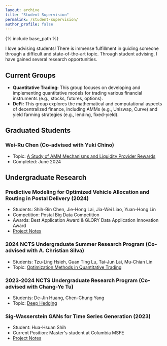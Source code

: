 ```yaml
---
layout: archive
title: "Student Supervision"
permalink: /student-supervision/
author_profile: false
---
```


{% include base_path %}

I love advising students! There is immense fulfillment in guiding someone through a difficult and state-of-the-art topic. Through student advising, I have gained several research opportunities.



## Current Groups
* **Quantitative Trading:** This group focuses on developing and implementing quantitative models for trading various financial instruments (e.g., stocks, futures, options).
* **DeFi:** This group explores the mathematical and computational aspects of decentralized finance, including AMMs (e.g., Uniswap, Curve) and yield farming strategies (e.g., lending, fixed-yield).



## Graduated Students

### Wei-Ru Chen (Co-advised with Yuki Chino)
* Topic: [A Study of AMM Mechanisms and Liquidity Provider Rewards](Wei_Ru_thesis.pdf)
* Completed: June 2024



## Undergraduate Research

### **Predictive Modeling for Optimized Vehicle Allocation and Routing in Postal Delivery** (2024)
* Students: Shih-Bin Chen, Jie-Hong Lai, Jia-Wei Liao, Yuan-Hong Lin
* Competition: Postal Big Data Competition
* Awards: Best Application Award & GLORY Data Application Innovation Award
* [Project Notes](https://hackmd.io/AUZwfpsITx66CB8Cj2sN4Q)

### 2024 NCTS Undergraduate Summer Research Program (Co-advised with A. Christian Silva)
* Students: Tzu-Ling Hsieh, Guan Ting Lu, Tai-Jun Lai, Mu-Chian Lin
* Topic: [Optimization Methods in Quantitative Trading](https://hackmd.io/@e41406/HkEZUILYC)

###   2023-2024 NCTS Undergraduate Research Program (Co-advised with Chang-Ye Tu)
* Students: De-Jin Huang, Chen-Chung Yang
* Topic: [Deep Hedging](https://hackmd.io/@JYang/SJOMoqNWA/%2Fr6l2ZZouT-ivlYcLy0aeJg)

### **Sig-Wasserstein GANs for Time Series Generation** (2023) 
* Student: Hua-Hsuan Shih
* Current Position: Master's student at Columbia MSFE
* [Project Notes](https://github.com/the-salty-austin/FinanceSigWGAN/blob/main/notes.ipynb)
